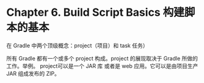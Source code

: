 Chapter 6. Build Script Basics 构建脚本的基本
===================

在 Gradle 中两个顶级概念：project（项目）和 task 任务）

所有 Gradle 都有一个或多个 project 构成。project 的展现取决于 Gradle 所做的工作。举例。 project可以是一个 JAR 库 或者是 web 应用。它可以是由项目生产 JAR 组成发布的 ZIP。